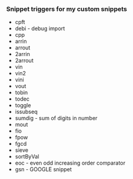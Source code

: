 ### Snippet triggers for my custom snippets

-   cpft
-   debi - debug import
-   cpp
-   arrin
-   arrout
-   2arrin
-   2arrout
-   vin
-   vin2
-   vini
-   vout
-   tobin
-   todec
-   toggle
-   issubseq
-   sumdig - sum of digits in number
-   mout
-   fio
-   fpow
-   fgcd
-   sieve
-   sortByVal
-   eoc - even odd increasing order comparator
-   gsn - GOOGLE snippet
